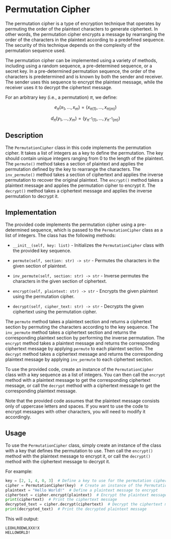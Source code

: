 <script src='https://cdnjs.cloudflare.com/ajax/libs/mathjax/2.7.4/MathJax.js?config=default'></script>

# Permutation Cipher

The permutation cipher is a type of encryption technique that operates by permuting the order of the plaintext characters to generate ciphertext. In other words, the permutation cipher encrypts a message by rearranging the order of the characters in the plaintext according to a predefined sequence. The security of this technique depends on the complexity of the permutation sequence used.

The permutation cipher can be implemented using a variety of methods, including using a random sequence, a pre-determined sequence, or a secret key. In a pre-determined permutation sequence, the order of the characters is predetermined and is known by both the sender and receiver. The sender uses this sequence to encrypt the plaintext message, while the receiver uses it to decrypt the ciphertext message.

For an arbitrary key (i.e., a permutation) $\pi$, we define:

$$e_\pi(x_1, \dots, x_m) = (x_{\pi(1)}, \dots, x_{\pi(m)})$$

$$d_\pi(y_1, \dots, y_m) = (y_{\pi^{-1}(1)}, \dots, y_{\pi^{-1}(m)})$$


## Description
The `PermutationCipher` class in this code implements the permutation cipher. It takes a list of integers as a key to define the permutation. The key should contain unique integers ranging from 0 to the length of the plaintext. The `permute()` method takes a section of plaintext and applies the permutation defined by the key to rearrange the characters. The `inv_permute()` method takes a section of ciphertext and applies the inverse permutation to recover the original plaintext. The `encrypt()` method takes a plaintext message and applies the permutation cipher to encrypt it. The `decrypt()` method takes a ciphertext message and applies the inverse permutation to decrypt it.

## Implementation
The provided code implements the permutation cipher using a pre-determined sequence, which is passed to the `PermutationCipher` class as a list of integers. The class has the following methods:

- `__init__(self, key: list)` - Initializes the `PermutationCipher` class with the provided key sequence.

- `permute(self, section: str) -> str` - Permutes the characters in the given section of plaintext.
- `inv_permute(self, section: str) -> str` - Inverse permutes the characters in the given section of ciphertext.
- `encrypt(self, plaintext: str) -> str` - Encrypts the given plaintext using the permutation cipher.
- `decrypt(self, cipher_text: str) -> str` - Decrypts the given ciphertext using the permutation cipher.

The `permute` method takes a plaintext section and returns a ciphertext section by permuting the characters according to the key sequence. The `inv_permute` method takes a ciphertext section and returns the corresponding plaintext section by performing the inverse permutation. The `encrypt` method takes a plaintext message and returns the corresponding ciphertext message by applying `permute` to each plaintext section. The `decrypt` method takes a ciphertext message and returns the corresponding plaintext message by applying `inv_permute` to each ciphertext section.

To use the provided code, create an instance of the `PermutationCipher` class with a key sequence as a list of integers. You can then call the `encrypt` method with a plaintext message to get the corresponding ciphertext message, or call the `decrypt` method with a ciphertext message to get the corresponding plaintext message.

Note that the provided code assumes that the plaintext message consists only of uppercase letters and spaces. If you want to use the code to encrypt messages with other characters, you will need to modify it accordingly.

## Usage

To use the `PermutationCipher` class, simply create an instance of the class with a key that defines the permutation to use. Then call the `encrypt()` method with the plaintext message to encrypt it, or call the `decrypt()` method with the ciphertext message to decrypt it.

For example:

```python
key = [2, 1, 4, 0, 3]  # Define a key to use for the permutation cipher
cipher = PermutationCipher(key)  # Create an instance of the PermutationCipher class
plaintext = "Hello World!"  # Define a plaintext message to encrypt
ciphertext = cipher.encrypt(plaintext)  # Encrypt the plaintext message
print(ciphertext)  # Print the ciphertext message
decrypted_text = cipher.decrypt(ciphertext)  # Decrypt the ciphertext message
print(decrypted_text)  # Print the decrypted plaintext message
```

This will output:

```
LEOHLRODWLXXX!X 
HELLOWORLD!
```
